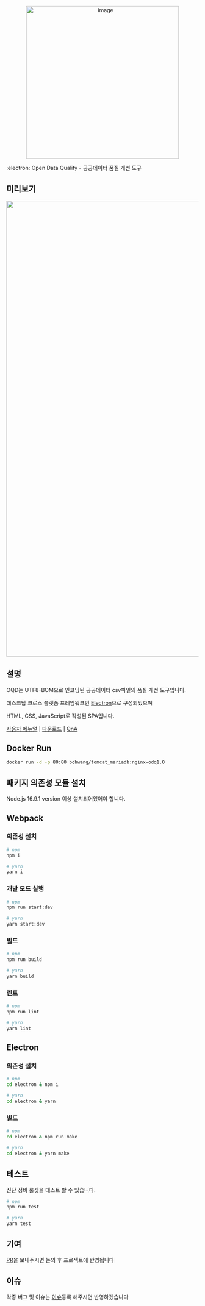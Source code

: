 <p align="center">
  <img width="400" alt="image" src="https://user-images.githubusercontent.com/63826654/158105778-c31f5d55-1e72-424d-9183-39add9ca25a0.png">
</p>

:electron: Open Data Quality - 공공데이터 품질 개선 도구

## 미리보기
<p align="center">
  <img width="1196" alt="image" src="https://user-images.githubusercontent.com/30119526/158326928-3baca84e-3ca4-431c-8d56-b0e2bf708ebf.png">
</p>
  
## 설명

OQD는 UTF8-BOM으로 인코딩된 공공데이터 csv파일의 품질 개선 도구입니다.

데스크탑 크로스 플랫폼 프레임워크인 [Electron](https://www.electronjs.org/)으로 구성되었으며

HTML, CSS, JavaScript로 작성된 SPA입니다.

[사용자 메뉴얼](https://github.com/dataus-tech/odq/wiki/ODQ-%EC%82%AC%EC%9A%A9%EC%9E%90-%EB%A9%94%EB%89%B4%EC%96%BC) | 
[다운로드](https://github.com/dataus-tech/ODQ/wiki) | 
[QnA](https://github.com/dataus-tech/ODQ/wiki/QnA)

## Docker Run
```bash
docker run -d -p 80:80 bchwang/tomcat_mariadb:nginx-odq1.0
```

## 패키지 의존성 모듈 설치

Node.js 16.9.1 version 이상 설치되어있어야 합니다.

## Webpack
### 의존성 설치

```bash
# npm
npm i
```

```bash
# yarn
yarn i
```

### 개발 모드 실행
```bash
# npm
npm run start:dev
```

```bash
# yarn
yarn start:dev
```

### 빌드
```bash
# npm
npm run build
```

```bash
# yarn
yarn build
```

### 린트
```bash
# npm
npm run lint
```

```bash
# yarn
yarn lint
```

## Electron
### 의존성 설치

```bash
# npm
cd electron & npm i

# yarn
cd electron & yarn
```

### 빌드 

```bash
# npm
cd electron & npm run make

# yarn
cd electron & yarn make
```

## 테스트
진단 정비 룰셋을 테스트 할 수 있습니다.
```bash
# npm 
npm run test

# yarn
yarn test
```

## 기여

[PR](https://github.com/dataus-tech/odq/pulls)을 보내주시면 논의 후 프로젝트에 반영됩니다


## 이슈

각종 버그 및 이슈는 [이슈](https://github.com/dataus-tech/odq/issues)등록 해주시면 반영하겠습니다
